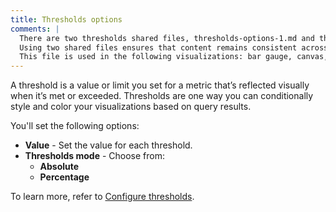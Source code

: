```yaml
---
title: Thresholds options
comments: |
  There are two thresholds shared files, thresholds-options-1.md and thresholds-options-2.md, to cover the most common combinations of options. 
  Using two shared files ensures that content remains consistent across visualizations that share the same options and users don't have to figure out which options apply to a specific visualization when reading that content. 
  This file is used in the following visualizations: bar gauge, canvas, gauge, geomap, histogram, stat, state timeline, status history, table
---
```


A threshold is a value or limit you set for a metric that’s reflected visually when it’s met or exceeded. Thresholds are one way you can conditionally style and color your visualizations based on query results.

You'll set the following options:

- **Value** - Set the value for each threshold.
- **Thresholds mode** - Choose from:
  - **Absolute**
  - **Percentage**

To learn more, refer to [Configure thresholds](../../configure-thresholds/).
